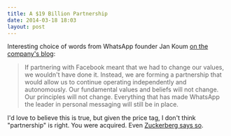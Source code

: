 ```yaml
---
title: A $19 Billion Partnership
date: 2014-03-18 18:03
layout: post
---
```

Interesting choice of words from WhatsApp founder Jan Koum [on the company's blog](http://blog.whatsapp.com/index.php/2014/03/setting-the-record-straight/): 

> If partnering with Facebook meant that we had to change our values, we wouldn't have done it. Instead, we are forming a partnership that would allow us to continue operating independently and autonomously. Our fundamental values and beliefs will not change. Our principles will not change. Everything that has made WhatsApp the leader in personal messaging will still be in place. 

I'd love to believe this is true, but given the price tag, I don't think "partnership" is right. You were acquired. Even [Zuckerberg says so](https://www.facebook.com/zuck/posts/10101272463589561). 